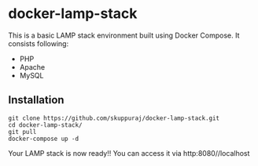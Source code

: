 # docker-lamp-stack

This is a basic LAMP stack environment built using Docker Compose. It consists following:

* PHP
* Apache
* MySQL

## Installation

```
git clone https://github.com/skuppuraj/docker-lamp-stack.git
cd docker-lamp-stack/
git pull
docker-compose up -d

```
Your LAMP stack is now ready!! You can access it via http:8080//localhost
